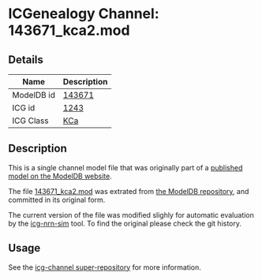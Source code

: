 # ICGenealogy Channel: 143671\_kca2.mod

## Details

Name | Description
---- | -----------
ModelDB id | [143671](http://senselab.med.yale.edu/ModelDB/ShowModel.cshtml?model=143671)
ICG id | [1243](http://icg.neurotheory.ox.ac.uk/channels/5/1243)
ICG Class | [KCa](http://icg.neurotheory.ox.ac.uk/channels/5)

## Description

This is a single channel model file that was originally part of a [published model on the ModelDB website](http://senselab.med.yale.edu/mModelDB/ShowModel.cshtml?model=143671).


The file [143671\_kca2.mod](143671_kca2.mod) was extrated from [the ModelDB repository](http://senselab.med.yale.edu/ModelDB/ShowModel.cshtml?model=143671), and committed in its original form.

The current version of the file was modified slighly for automatic evaluation by the [icg-nrn-sim](https://github.com/icgenealogy/icg-nrn-sim) tool. To find the original please check the git history.


## Usage

See the [icg-channel super-repository](https://github.com/icgenealogy/icg-channels) for more information.
